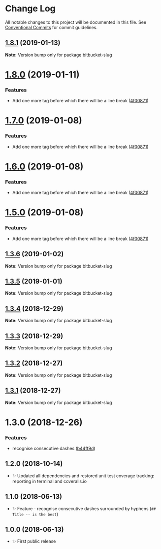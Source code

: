 # Change Log

All notable changes to this project will be documented in this file.
See [Conventional Commits](https://conventionalcommits.org) for commit guidelines.

## [1.8.1](https://bitbucket.org/codsen/codsen/src/master/packages/bitbucket-slug/compare/bitbucket-slug@1.8.0...bitbucket-slug@1.8.1) (2019-01-13)

**Note:** Version bump only for package bitbucket-slug





# [1.8.0](https://bitbucket.org/codsen/codsen/src/master/packages/bitbucket-slug/compare/bitbucket-slug@1.3.6...bitbucket-slug@1.8.0) (2019-01-11)

### Features

- Add one more tag before which there will be a line break ([4f00871](https://bitbucket.org/codsen/codsen/src/master/packages/bitbucket-slug/commits/4f00871))

# [1.7.0](https://bitbucket.org/codsen/codsen/src/master/packages/bitbucket-slug/compare/bitbucket-slug@1.3.6...bitbucket-slug@1.7.0) (2019-01-08)

### Features

- Add one more tag before which there will be a line break ([4f00871](https://bitbucket.org/codsen/codsen/src/master/packages/bitbucket-slug/commits/4f00871))

# [1.6.0](https://bitbucket.org/codsen/codsen/src/master/packages/bitbucket-slug/compare/bitbucket-slug@1.3.6...bitbucket-slug@1.6.0) (2019-01-08)

### Features

- Add one more tag before which there will be a line break ([4f00871](https://bitbucket.org/codsen/codsen/src/master/packages/bitbucket-slug/commits/4f00871))

# [1.5.0](https://bitbucket.org/codsen/codsen/src/master/packages/bitbucket-slug/compare/bitbucket-slug@1.3.6...bitbucket-slug@1.5.0) (2019-01-08)

### Features

- Add one more tag before which there will be a line break ([4f00871](https://bitbucket.org/codsen/codsen/src/master/packages/bitbucket-slug/commits/4f00871))

## [1.3.6](https://bitbucket.org/codsen/codsen/src/master/packages/bitbucket-slug/compare/bitbucket-slug@1.3.5...bitbucket-slug@1.3.6) (2019-01-02)

**Note:** Version bump only for package bitbucket-slug

## [1.3.5](https://bitbucket.org/codsen/codsen/src/master/packages/bitbucket-slug/compare/bitbucket-slug@1.3.4...bitbucket-slug@1.3.5) (2019-01-01)

**Note:** Version bump only for package bitbucket-slug

## [1.3.4](https://bitbucket.org/codsen/codsen/src/master/packages/bitbucket-slug/compare/bitbucket-slug@1.3.3...bitbucket-slug@1.3.4) (2018-12-29)

**Note:** Version bump only for package bitbucket-slug

## [1.3.3](https://bitbucket.org/codsen/codsen/src/master/packages/bitbucket-slug/compare/bitbucket-slug@1.3.2...bitbucket-slug@1.3.3) (2018-12-29)

**Note:** Version bump only for package bitbucket-slug

## [1.3.2](https://bitbucket.org/codsen/codsen/src/master/packages/bitbucket-slug/compare/bitbucket-slug@1.3.1...bitbucket-slug@1.3.2) (2018-12-27)

**Note:** Version bump only for package bitbucket-slug

## [1.3.1](https://bitbucket.org/codsen/codsen/src/master/packages/bitbucket-slug/compare/bitbucket-slug@1.3.0...bitbucket-slug@1.3.1) (2018-12-27)

**Note:** Version bump only for package bitbucket-slug

# 1.3.0 (2018-12-26)

### Features

- recognise consecutive dashes ([b44ff9d](https://bitbucket.org/codsen/codsen/src/master/packages/bitbucket-slug/commits/b44ff9d))

## 1.2.0 (2018-10-14)

- ✨ Updated all dependencies and restored unit test coverage tracking: reporting in terminal and coveralls.io

## 1.1.0 (2018-06-13)

- ✨ Feature - recognise consecutive dashes surrounded by hyphens (`## Title -- is the best`)

## 1.0.0 (2018-06-13)

- ✨ First public release

